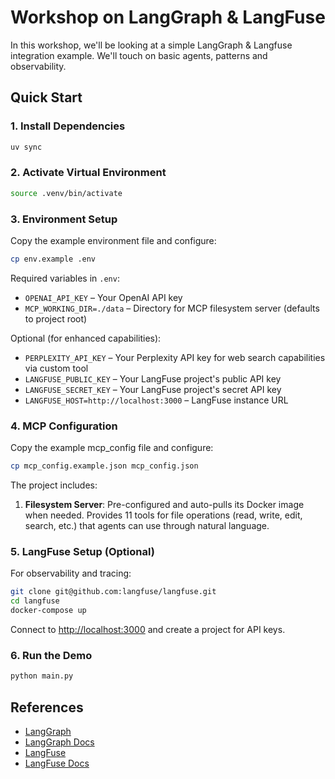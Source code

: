 # Workshop on LangGraph & LangFuse

In this workshop, we'll be looking at a simple LangGraph & Langfuse integration example. We'll touch on basic agents, patterns and observability.

## Quick Start

### 1. Install Dependencies
```bash
uv sync
```

### 2. Activate Virtual Environment
```bash
source .venv/bin/activate
```

### 3. Environment Setup
Copy the example environment file and configure:

```bash
cp env.example .env
```

Required variables in `.env`:
- `OPENAI_API_KEY` – Your OpenAI API key
- `MCP_WORKING_DIR=./data` – Directory for MCP filesystem server (defaults to project root)

Optional (for enhanced capabilities):
- `PERPLEXITY_API_KEY` – Your Perplexity API key for web search capabilities via custom tool
- `LANGFUSE_PUBLIC_KEY` – Your LangFuse project's public API key
- `LANGFUSE_SECRET_KEY` – Your LangFuse project's secret API key  
- `LANGFUSE_HOST=http://localhost:3000` – LangFuse instance URL

### 4. MCP Configuration

Copy the example mcp_config file and configure:

```bash
cp mcp_config.example.json mcp_config.json
```
The project includes:

1. **Filesystem Server**: Pre-configured and auto-pulls its Docker image when needed. Provides 11 tools for file operations (read, write, edit, search, etc.) that agents can use through natural language.

### 5. LangFuse Setup (Optional)
For observability and tracing:

```bash
git clone git@github.com:langfuse/langfuse.git
cd langfuse
docker-compose up
```

Connect to [http://localhost:3000](http://localhost:3000) and create a project for API keys.

### 6. Run the Demo
```bash
python main.py
```

## References

- [LangGraph](https://github.com/langchain-ai/langgraph)
- [LangGraph Docs](https://langchain-ai.github.io/langgraph/)
- [LangFuse](https://github.com/langfuse/langfuse)
- [LangFuse Docs](https://langfuse.com/docs)